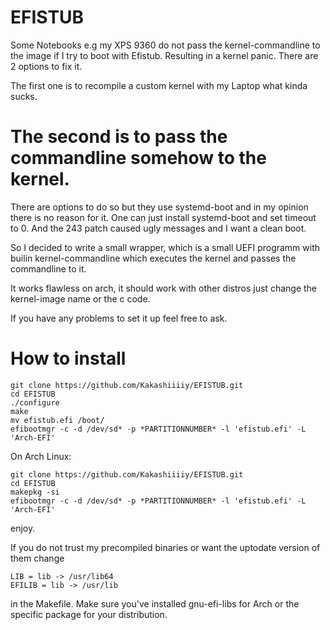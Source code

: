 # EFISTUB
Some Notebooks e.g my XPS 9360 do not pass the kernel-commandline to the image if I try to boot with Efistub.
Resulting in a kernel panic. There are 2 options to fix it.

The first one is to recompile a custom kernel with my Laptop what kinda sucks. 

# The second is to pass the commandline somehow to the kernel.

There are options to do so but they use systemd-boot and in my opinion there is no reason for it.
One can just install systemd-boot and set timeout to 0. And the 243 patch caused ugly messages and I want a clean boot.

So I decided to write a small wrapper, which is a small UEFI programm with builin kernel-commandline which executes the kernel and passes the commandline to it.

It works flawless on arch, it should work with other distros just change the kernel-image name or the c code.

If you have any problems to set it up feel free to ask. 

# How to install

```
git clone https://github.com/Kakashiiiiy/EFISTUB.git
cd EFISTUB
./configure
make
mv efistub.efi /boot/
efibootmgr -c -d /dev/sd* -p *PARTITIONNUMBER* -l 'efistub.efi' -L 'Arch-EFI' 
```

On Arch Linux:
```
git clone https://github.com/Kakashiiiiy/EFISTUB.git
cd EFISTUB
makepkg -si
efibootmgr -c -d /dev/sd* -p *PARTITIONNUMBER* -l 'efistub.efi' -L 'Arch-EFI' 
```

enjoy.

If you do not trust my precompiled binaries or want the uptodate version of them change 
```
LIB = lib -> /usr/lib64
EFILIB = lib -> /usr/lib
```
in the Makefile. Make sure you've installed gnu-efi-libs for Arch or the specific package for your distribution.
